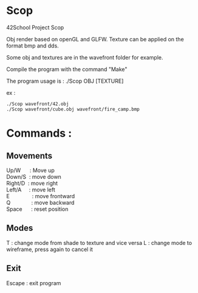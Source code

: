 # Scop
42School Project Scop

Obj render based on openGL and GLFW.
Texture can be applied on the format bmp and dds.

Some obj and textures are in the wavefront folder for example.

Compile the program with the command "Make"

The program usage is : ./Scop OBJ [TEXTURE]

ex :
```
./Scop wavefront/42.obj
./Scop wavefront/cube.obj wavefront/fire_camp.bmp
```

# Commands :
## Movements
Up/W &nbsp; &nbsp;&nbsp; : Move up	\
Down/S&nbsp; : move down	\
Right/D &nbsp;: move right	\
Left/A  &nbsp; &nbsp; : move left	\
E &nbsp; &nbsp; &nbsp; &nbsp; &nbsp; &nbsp; &nbsp; : move frontward	\
Q &nbsp; &nbsp; &nbsp; &nbsp; &nbsp; &nbsp;&nbsp; : move backward	\
Space &nbsp; &nbsp;&nbsp; : reset position

## Modes
T		: change mode from shade to texture and vice versa
L		: change mode to wireframe, press again to cancel it

## Exit
Escape : exit program